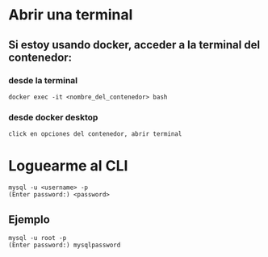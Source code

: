 # Abrir una terminal
## Si estoy usando docker, acceder a la terminal del contenedor:

### desde la terminal
    docker exec -it <nombre_del_contenedor> bash

### desde docker desktop
    click en opciones del contenedor, abrir terminal

# Loguearme al CLI
    mysql -u <username> -p
    (Enter password:) <password>

## Ejemplo
    mysql -u root -p
    (Enter password:) mysqlpassword


